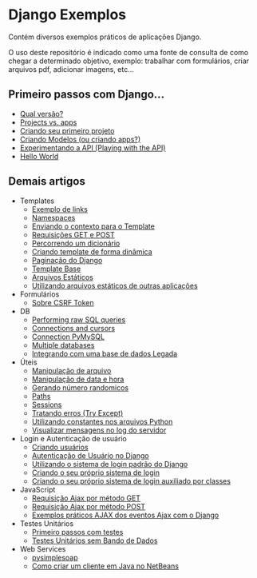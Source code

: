 Django Exemplos
===

Contém diversos exemplos práticos de aplicações Django.

O uso deste repositório é indicado como uma fonte de consulta de como chegar a determinado objetivo, exemplo:
trabalhar com formulários, criar arquivos pdf, adicionar imagens, etc...



Primeiro passos com Django...
---

- [Qual versão?](qual-versao.md)
- [Projects vs. apps](projects-vs-apps.md)
- [Criando seu primeiro projeto](criando-um-projeto.md)
- [Criando Modelos (ou criando apps?)](criando-modelos.md)
- [Experimentando a API (Playing with the API)](experimentando-api-terminal.md)
- [Hello World](hello-world.md)


Demais artigos
---

+ Templates
  - [Exemplo de links](templates/exemplos-links.md)
  - [Namespaces](templates/namespaces.md)
  - [Enviando o contexto para o Template](templates/enviando-contexto.md)
  - [Requisições GET e POST](templates/requisicoes.md)
  - [Percorrendo um dicionário](templates/percorrendo-um-dicionario.md)
  - [Criando template de forma dinâmica](templates/dinamicos.md)
  - [Paginação do Django](templates/paginacao.md)
  - [Template Base](templates/base.md)
  - [Arquivos Estáticos](templates/statics-files.md)
  - [Utilizando arquivos estáticos de outras aplicações](templates/statics-files-de-varias-apps.md)
+ Formulários
  - [Sobre CSRF Token](formularios/csrf-token.md)
+ DB
  - [Performing raw SQL queries](db/raw-query.md)
  - [Connections and cursors](db/connections-and-cursors.md)
  - [Connection PyMySQL](db/connection-pymysql.md)
  - [Multiple databases](db/multiple-databases.md)
  - [Integrando com uma base de dados Legada](db/database-legacy.md)
+ Úteis
  - [Manipulação de arquivo](uteis/manipulando-arquivos.md)
  - [Manipulação de data e hora](uteis/manipulando-datatime.md)
  - [Gerando número randomicos](uteis/numeros-randomicos.md)
  - [Paths](uteis/paths.md)
  - [Sessions](uteis/sessions.md)
  - [Tratando erros (Try Except)](uteis/try-except.md)
  - [Utilizando constantes nos arquivos Python](uteis/utilizando-constantes.md)
  - [Visualizar mensagens no log do servidor](uteis/visualizar-mensagens-no-log.md)
+ Login e Autenticação de usuário
  - [Criando usuários](login-autenticacao/criando-usuarios.md.md)
  - [Autenticação de Usuário no Django](login-autenticacao/autenticacao-de-usuario.md)
  - [Utilizando o sistema de login padrão do Django](login-autenticacao/sistema-login-padrao.md)
  - [Criando o seu próprio sistema de login](login-autenticacao/sistema-de-login.md)
  - [Criando o seu próprio sistema de login auxiliado por classes](login-autenticacao/sistema-de-login-aux-por-classes.md)
+ JavaScript
  - [Requisição Ajax por método GET](java-script/requisicao-ajax-get.md)
  - [Requisição Ajax por método POST](java-script/requisicao-ajax-post.md)
  - [Exemplos práticos AJAX dos eventos Ajax com o Django](java-script/exemplos-ajax.md)
+ Testes Unitários
  - [Primeiro passos com testes](testes-unitarios/primeiro-passos.md)
  - [Testes Unitários sem Bando de Dados](testes-unitarios/sem-db.md)
+ Web Services
  - [pysimplesoap](web-services/pysimplesoap.md)
  - [Como criar um cliente em Java no NetBeans](web-services/criando-client-java-no-netbeans.md)
